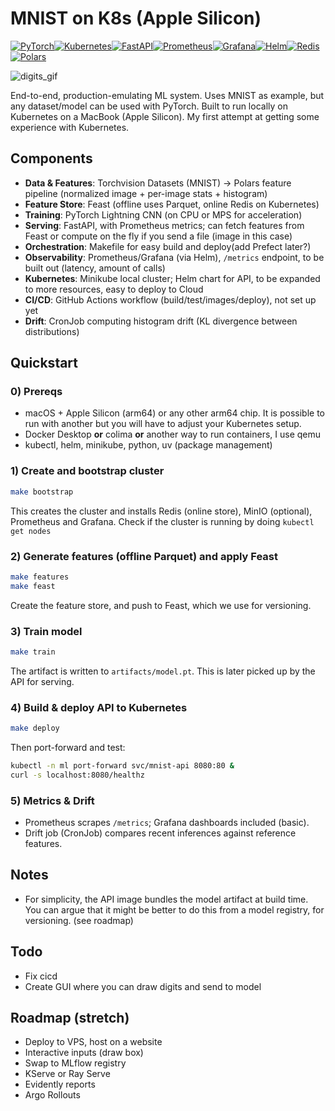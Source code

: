 
# MNIST on K8s (Apple Silicon)

[![PyTorch](https://img.shields.io/badge/PyTorch-EE4C2C?style=for-the-badge&logo=pytorch&logoColor=white)](https://pytorch.org)[![Kubernetes](https://img.shields.io/badge/kubernetes-%23326CE5.svg?style=for-the-badge&logo=kubernetes&logoColor=white)](https://kubernetes.io)[![FastAPI](https://img.shields.io/badge/FastAPI-005571?style=for-the-badge&logo=fastapi)](https://fastapi.tiangolo.com)[![Prometheus](https://img.shields.io/badge/prometheus-%23E6522C.svg?style=for-the-badge&logo=Prometheus&logoColor=white)](https://prometheus.io)[![Grafana](https://img.shields.io/badge/Grafana-333333?style=for-the-badge&logo=grafana&logoColor=orange&labelColor=333333)](https://grafana.com)[![Helm](https://img.shields.io/badge/Helm-0F4C73?style=for-the-badge&logo=helm&logoColor)](https://helm.sh)[![Redis](https://img.shields.io/badge/redis-%23DD0031.svg?style=for-the-badge&logo=redis&logoColor)](https://redis.io)[![Polars](https://img.shields.io/badge/Polars-0275ff?style=for-the-badge&logo=polars&logoColor)](https://pola.rs)


![digits_gif](https://github.com/user-attachments/assets/74e07858-d91b-4cf5-b3dc-8ac17e6c2d34)


End-to-end, production-emulating ML system. Uses MNIST as example, but any dataset/model can be used with PyTorch. Built to run locally on Kubernetes on a MacBook (Apple Silicon).  My first attempt at getting some experience with Kubernetes.

## Components
- **Data & Features**: Torchvision Datasets (MNIST) -> Polars feature pipeline (normalized image + per-image stats + histogram)
- **Feature Store**: Feast (offline uses Parquet, online Redis on Kubernetes)
- **Training**: PyTorch Lightning CNN (on CPU or MPS for acceleration)
- **Serving**: FastAPI, with Prometheus metrics; can fetch features from Feast or compute on the fly if you send a file (image in this case)
- **Orchestration**: Makefile for easy build and deploy(add Prefect later?)
- **Observability**: Prometheus/Grafana (via Helm), `/metrics` endpoint, to be built out (latency, amount of calls)
- **Kubernetes**: Minikube local cluster; Helm chart for API, to be expanded to more resources, easy to deploy to Cloud
- **CI/CD**: GitHub Actions workflow (build/test/images/deploy), not set up yet
- **Drift**: CronJob computing histogram drift (KL divergence between distributions)

## Quickstart

### 0) Prereqs
- macOS + Apple Silicon (arm64) or any other arm64 chip. It is possible to run with another but you will have to adjust your Kubernetes setup.
- Docker Desktop **or** colima **or** another way to run containers, I use qemu
- kubectl, helm, minikube, python, uv (package management)

### 1) Create and bootstrap cluster
```bash
make bootstrap
```
This creates the cluster and installs Redis (online store), MinIO (optional), Prometheus and Grafana. Check if the cluster is running by doing `kubectl get nodes`

### 2) Generate features (offline Parquet) and apply Feast
```bash
make features
make feast
```
Create the feature store, and push to Feast, which we use for versioning.

### 3) Train model
```bash
make train
```
The artifact is written to `artifacts/model.pt`. This is later picked up by the API for serving.

### 4) Build & deploy API to Kubernetes
```bash
make deploy
```
Then port-forward and test:
```bash
kubectl -n ml port-forward svc/mnist-api 8080:80 &
curl -s localhost:8080/healthz
```

### 5) Metrics & Drift
- Prometheus scrapes `/metrics`; Grafana dashboards included (basic).
- Drift job (CronJob) compares recent inferences against reference features.

## Notes
- For simplicity, the API image bundles the model artifact at build time. You can argue that it might be better to do this from a model registry, for versioning. (see roadmap)

## Todo
- Fix cicd
- Create GUI where you can draw digits and send to model

## Roadmap (stretch)
- Deploy to VPS, host on a website
- Interactive inputs (draw box)
- Swap to MLflow registry
- KServe or Ray Serve
- Evidently reports
- Argo Rollouts
